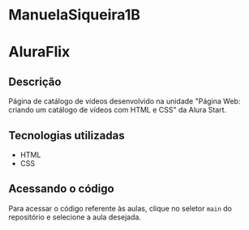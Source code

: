 # ManuelaSiqueira1B


# AluraFlix
## Descrição
Página de catálogo de vídeos desenvolvido na unidade "Página Web: criando um catálogo de vídeos com HTML e CSS" da Alura Start.

## Tecnologias utilizadas
- HTML
- CSS


## Acessando o código
Para acessar o código referente às aulas, clique no seletor `main` do repositório e selecione a aula desejada.
